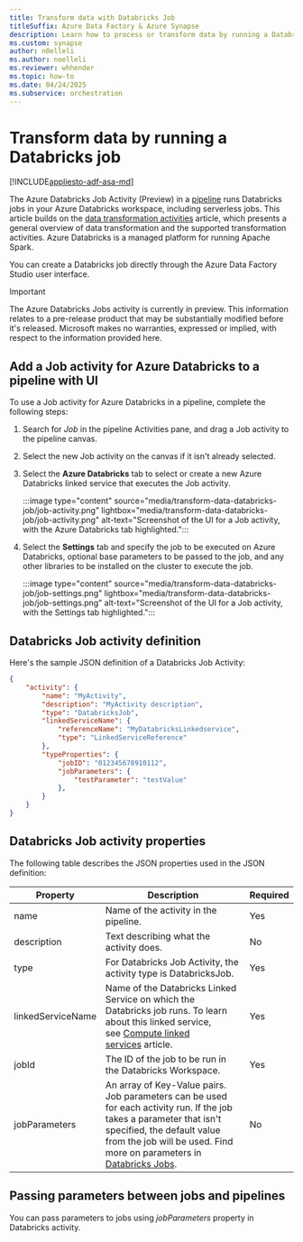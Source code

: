 ```yaml
---
title: Transform data with Databricks Job
titleSuffix: Azure Data Factory & Azure Synapse
description: Learn how to process or transform data by running a Databricks job in Azure Data Factory pipelines.
ms.custom: synapse
author: n0elleli
ms.author: noelleli
ms.reviewer: whhender
ms.topic: how-to
ms.date: 04/24/2025
ms.subservice: orchestration
---
```


# Transform data by running a Databricks job

[!INCLUDE[appliesto-adf-asa-md](includes/appliesto-adf-xxx-md.md)]

The Azure Databricks Job Activity (Preview) in a [pipeline](concepts-pipelines-activities.md) runs Databricks jobs in your Azure Databricks workspace, including serverless jobs. This article builds on the [data transformation activities](transform-data.md) article, which presents a general overview of data transformation and the supported transformation activities. Azure Databricks is a managed platform for running Apache Spark.

You can create a Databricks job directly through the Azure Data Factory Studio user interface.

> [!IMPORTANT]
> The Azure Databricks Jobs activity is currently in preview. This information relates to a pre-release product that may be substantially modified before it's released. Microsoft makes no warranties, expressed or implied, with respect to the information provided here.

## Add a Job activity for Azure Databricks to a pipeline with UI

To use a Job activity for Azure Databricks in a pipeline, complete the following steps:

1. Search for _Job_ in the pipeline Activities pane, and drag a Job activity to the pipeline canvas.
1. Select the new Job activity on the canvas if it isn't already selected.
1. Select the  **Azure Databricks** tab to select or create a new Azure Databricks linked service that executes the Job activity.

   :::image type="content" source="media/transform-data-databricks-job/job-activity.png" lightbox="media/transform-data-databricks-job/job-activity.png" alt-text="Screenshot of the UI for a Job activity, with the Azure Databricks tab highlighted.":::
   
1. Select the **Settings** tab and specify the job to be executed on Azure Databricks, optional base parameters to be passed to the job, and any other libraries to be installed on the cluster to execute the job.

    :::image type="content" source="media/transform-data-databricks-job/job-settings.png" lightbox="media/transform-data-databricks-job/job-settings.png" alt-text="Screenshot of the UI for a Job activity, with the Settings tab highlighted.":::

## Databricks Job activity definition

Here's the sample JSON definition of a Databricks Job Activity:

```json
{
    "activity": {
        "name": "MyActivity",
        "description": "MyActivity description",
        "type": "DatabricksJob",
        "linkedServiceName": {
            "referenceName": "MyDatabricksLinkedservice",
            "type": "LinkedServiceReference"
        },
        "typeProperties": {
            "jobID": "012345678910112",
            "jobParameters": {
                "testParameter": "testValue"
            },
        }
    }
}
```

## Databricks Job activity properties

The following table describes the JSON properties used in the JSON
definition:

|Property|Description|Required|
|---|---|---|
|name|Name of the activity in the pipeline.|Yes|
|description|Text describing what the activity does.|No|
|type|For Databricks Job Activity, the activity type is DatabricksJob.|Yes|
|linkedServiceName|Name of the Databricks Linked Service on which the Databricks job runs. To learn about this linked service, see [Compute linked services](compute-linked-services.md) article.|Yes|
|jobId|The ID of the job to be run in the Databricks Workspace.|Yes|
|jobParameters|An array of Key-Value pairs. Job parameters can be used for each activity run. If the job takes a parameter that isn't specified, the default value from the job will be used. Find more on parameters in [Databricks Jobs](https://docs.databricks.com/api/latest/jobs.html#jobsparampair).|No|


## Passing parameters between jobs and pipelines

You can pass parameters to jobs using *jobParameters* property in Databricks activity.

